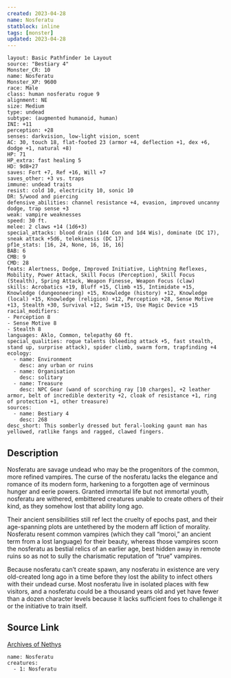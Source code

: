 ```yaml
---
created: 2023-04-28
name: Nosferatu
statblock: inline
tags: [monster]
updated: 2023-04-28
---
```

```statblock
layout: Basic Pathfinder 1e Layout
source: "Bestiary 4"
Monster_CR: 10
name: Nosferatu
Monster_XP: 9600
race: Male
class: human nosferatu rogue 9
alignment: NE
size: Medium
type: undead
subtype: (augmented humanoid, human)
INI: +11
perception: +28
senses: darkvision, low-light vision, scent
AC: 30, touch 18, flat-footed 23 (armor +4, deflection +1, dex +6, dodge +1, natural +8)
HP: 71
HP_extra: fast healing 5
HD: 9d8+27
saves: Fort +7, Ref +16, Will +7
saves_other: +3 vs. traps
immune: undead traits
resist: cold 10, electricity 10, sonic 10
DR: 5/wood and piercing
defensive_abilities: channel resistance +4, evasion, improved uncanny dodge, trap sense +3
weak: vampire weaknesses
speed: 30 ft.
melee: 2 claws +14 (1d6+3)
special_attacks: blood drain (1d4 Con and 1d4 Wis), dominate (DC 17), sneak attack +5d6, telekinesis (DC 17)
pf1e_stats: [16, 24, None, 16, 16, 16]
BAB: 6
CMB: 9
CMD: 28
feats: Alertness, Dodge, Improved Initiative, Lightning Reflexes, Mobility, Power Attack, Skill Focus (Perception), Skill Focus (Stealth), Spring Attack, Weapon Finesse, Weapon Focus (claw)
skills: Acrobatics +19, Bluff +15, Climb +15, Intimidate +15, Knowledge (dungeoneering) +15, Knowledge (history) +12, Knowledge (local) +15, Knowledge (religion) +12, Perception +28, Sense Motive +13, Stealth +30, Survival +12, Swim +15, Use Magic Device +15
racial_modifiers:
- Perception 8
- Sense Motive 8
- Stealth 8
languages: Aklo, Common, telepathy 60 ft.
special_qualities: rogue talents (bleeding attack +5, fast stealth, stand up, surprise attack), spider climb, swarm form, trapfinding +4
ecology:
  - name: Environment
    desc: any urban or ruins
  - name: Organisation
    desc: solitary
  - name: Treasure
    desc: NPC Gear (wand of scorching ray [10 charges], +2 leather armor, belt of incredible dexterity +2, cloak of resistance +1, ring of protection +1, other treasure)
sources:
  - name: Bestiary 4
    desc: 268
desc_short: This somberly dressed but feral-looking gaunt man has yellowed, ratlike fangs and ragged, clawed fingers.
```
## Description
Nosferatu are savage undead who may be the progenitors of the common, more refined vampires. The curse of the nosferatu lacks the elegance and romance of its modern form, harkening to a forgotten age of verminous hunger and eerie powers. Granted immortal life but not immortal youth, nosferatu are withered, embittered creatures unable to create others of their kind, as they somehow lost that ability long ago.

Their ancient sensibilities still ref lect the cruelty of epochs past, and their age-spanning plots are untethered by the modern aff liction of morality. Nosferatu resent common vampires (which they call “moroi,” an ancient term from a lost language) for their beauty, whereas those vampires scorn the nosferatu as bestial relics of an earlier age, best hidden away in remote ruins so as not to sully the charismatic reputation of “true” vampires.

Because nosferatu can’t create spawn, any nosferatu in existence are very old-created long ago in a time before they lost the ability to infect others with their undead curse. Most nosferatu live in isolated places with few visitors, and a nosferatu could be a thousand years old and yet have fewer than a dozen character levels because it lacks sufficient foes to challenge it or the initiative to train itself.
## Source Link
[Archives of Nethys](https://aonprd.com/MonsterDisplay.aspx?ItemName=Nosferatu)
```encounter-table
name: Nosferatu
creatures:
  - 1: Nosferatu
```
